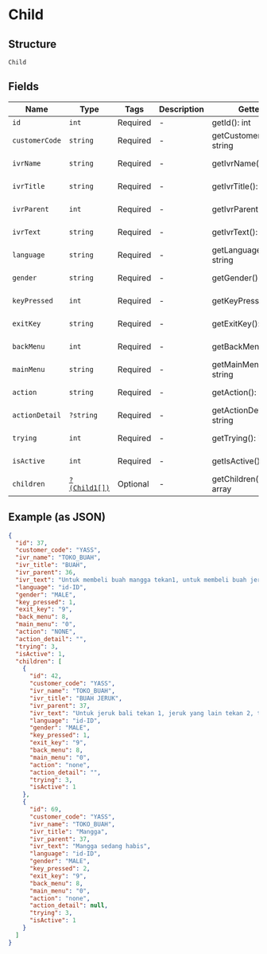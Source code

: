 
# Child

## Structure

`Child`

## Fields

| Name | Type | Tags | Description | Getter | Setter |
|  --- | --- | --- | --- | --- | --- |
| `id` | `int` | Required | - | getId(): int | setId(int id): void |
| `customerCode` | `string` | Required | - | getCustomerCode(): string | setCustomerCode(string customerCode): void |
| `ivrName` | `string` | Required | - | getIvrName(): string | setIvrName(string ivrName): void |
| `ivrTitle` | `string` | Required | - | getIvrTitle(): string | setIvrTitle(string ivrTitle): void |
| `ivrParent` | `int` | Required | - | getIvrParent(): int | setIvrParent(int ivrParent): void |
| `ivrText` | `string` | Required | - | getIvrText(): string | setIvrText(string ivrText): void |
| `language` | `string` | Required | - | getLanguage(): string | setLanguage(string language): void |
| `gender` | `string` | Required | - | getGender(): string | setGender(string gender): void |
| `keyPressed` | `int` | Required | - | getKeyPressed(): int | setKeyPressed(int keyPressed): void |
| `exitKey` | `string` | Required | - | getExitKey(): string | setExitKey(string exitKey): void |
| `backMenu` | `int` | Required | - | getBackMenu(): int | setBackMenu(int backMenu): void |
| `mainMenu` | `string` | Required | - | getMainMenu(): string | setMainMenu(string mainMenu): void |
| `action` | `string` | Required | - | getAction(): string | setAction(string action): void |
| `actionDetail` | `?string` | Required | - | getActionDetail(): ?string | setActionDetail(?string actionDetail): void |
| `trying` | `int` | Required | - | getTrying(): int | setTrying(int trying): void |
| `isActive` | `int` | Required | - | getIsActive(): int | setIsActive(int isActive): void |
| `children` | [`?(Child1[])`](../../doc/models/child-1.md) | Optional | - | getChildren(): ?array | setChildren(?array children): void |

## Example (as JSON)

```json
{
  "id": 37,
  "customer_code": "YASS",
  "ivr_name": "TOKO_BUAH",
  "ivr_title": "BUAH",
  "ivr_parent": 36,
  "ivr_text": "Untuk membeli buah mangga tekan1, untuk membeli buah jeruk tekan 2, untuk membeli buah salak tekan 3, untuk mengakhiri tekan angka 9",
  "language": "id-ID",
  "gender": "MALE",
  "key_pressed": 1,
  "exit_key": "9",
  "back_menu": 8,
  "main_menu": "0",
  "action": "NONE",
  "action_detail": "",
  "trying": 3,
  "isActive": 1,
  "children": [
    {
      "id": 42,
      "customer_code": "YASS",
      "ivr_name": "TOKO_BUAH",
      "ivr_title": "BUAH JERUK",
      "ivr_parent": 37,
      "ivr_text": "Untuk jeruk bali tekan 1, jeruk yang lain tekan 2, tekan 3 untuk mengakhiri",
      "language": "id-ID",
      "gender": "MALE",
      "key_pressed": 1,
      "exit_key": "9",
      "back_menu": 8,
      "main_menu": "0",
      "action": "none",
      "action_detail": "",
      "trying": 3,
      "isActive": 1
    },
    {
      "id": 69,
      "customer_code": "YASS",
      "ivr_name": "TOKO_BUAH",
      "ivr_title": "Mangga",
      "ivr_parent": 37,
      "ivr_text": "Mangga sedang habis",
      "language": "id-ID",
      "gender": "MALE",
      "key_pressed": 2,
      "exit_key": "9",
      "back_menu": 8,
      "main_menu": "0",
      "action": "none",
      "action_detail": null,
      "trying": 3,
      "isActive": 1
    }
  ]
}
```

